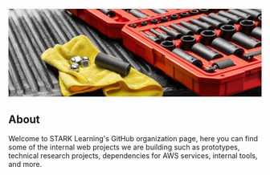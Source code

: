 ![cover](cover.png)

## About

Welcome to STARK Learning's GitHub organization page, here you can find some of the internal web projects we are building such as prototypes, technical research projects, dependencies for AWS services, internal tools, and more.
